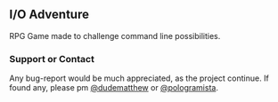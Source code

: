## I/O Adventure

RPG Game made to challenge command line possibilities. 

### Support or Contact

Any bug-report would be much appreciated, as the project continue. If found any, please pm [@dudematthew](https://github.com/dudematthew) or [@pologramista](https://github.com/Pologramista).

